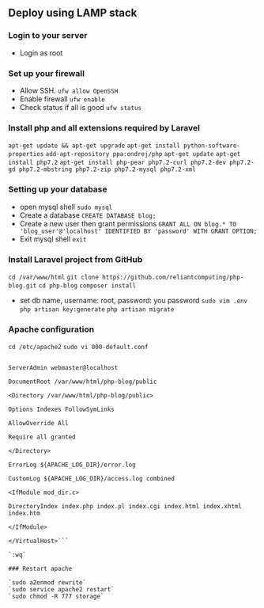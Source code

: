 ## Deploy using LAMP stack

### Login to your server

-   Login as root

### Set up your firewall

-   Allow SSH.
    `ufw allow OpenSSH`
-   Enable firewall
    `ufw enable`
-   Check status if all is good
    `ufw status`

### Install php and all extensions required by Laravel

`apt-get update && apt-get upgrade`
`apt-get install python-software-properties`
`add-apt-repository ppa:ondrej/php`
`apt-get update`
`apt-get install php7.2`
`apt-get install php-pear php7.2-curl php7.2-dev php7.2-gd php7.2-mbstring php7.2-zip php7.2-mysql php7.2-xml`

### Setting up your database

-   open mysql shell
    `sudo mysql`
-   Create a database
    `CREATE DATABASE blog;`
-   Create a new user then grant permissions
    `GRANT ALL ON blog.* TO 'blog_user'@'localhost' IDENTIFIED BY 'password' WITH GRANT OPTION;`
-   Exit mysql shell
    `exit`

### Install Laravel project from GitHub

`cd /var/www/html`
`git clone https://github.com/reliantcomputing/php-blog.git`
`cd php-blog`
`composer install`

-   set db name, username: root, password: you password
    `sudo vim .env`
    `php artisan key:generate`
    `php artisan migrate`

### Apache configuration

`cd /etc/apache2`
`sudo vi 000-default.conf`

````<VirtualHost *:80>

ServerAdmin webmaster@localhost

DocumentRoot /var/www/html/php-blog/public

<Directory /var/www/html/php-blog/public>

Options Indexes FollowSymLinks

AllowOverride All

Require all granted

</Directory>

ErrorLog ${APACHE_LOG_DIR}/error.log

CustomLog ${APACHE_LOG_DIR}/access.log combined

<IfModule mod_dir.c>

DirectoryIndex index.php index.pl index.cgi index.html index.xhtml index.htm

</IfModule>

</VirtualHost>```

`:wq`

### Restart apache

`sudo a2enmod rewrite`
`sudo service apache2 restart`
`sudo chmod -R 777 storage`
````

